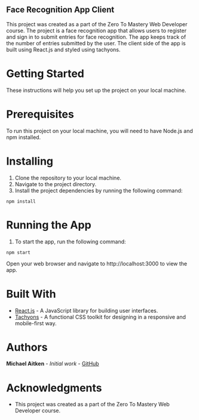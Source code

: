 ## Face Recognition App Client
This project was created as a part of the Zero To Mastery Web Developer course. The project is a face recognition app that allows users to register and sign in to submit entries for face recognition. The app keeps track of the number of entries submitted by the user. The client side of the app is built using React.js and styled using tachyons.

# Getting Started
These instructions will help you set up the project on your local machine.

# Prerequisites
To run this project on your local machine, you will need to have Node.js and npm installed.

# Installing

1. Clone the repository to your local machine.
2. Navigate to the project directory.
3. Install the project dependencies by running the following command:

`npm install`

# Running the App

1. To start the app, run the following command:

`npm start`

Open your web browser and navigate to http://localhost:3000 to view the app.

# Built With
- [React.js](https://reactjs.org/) - A JavaScript library for building user interfaces.
- [Tachyons](https://tachyons.io/) - A functional CSS toolkit for designing in a responsive and mobile-first way.

# Authors
**Michael Aitken** - *Initial work* - [GitHub](https://github.com/michaelaitken)

# Acknowledgments
- This project was created as a part of the Zero To Mastery Web Developer course.